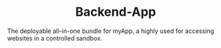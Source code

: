 <h1 align="center">Backend-App</h1>

The deployable all-in-one bundle for myApp, a highly used for accessing websites in a controlled sandbox.

